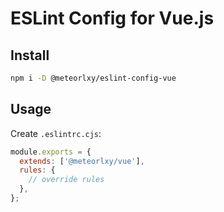 # ESLint Config for Vue.js

## Install

```sh
npm i -D @meteorlxy/eslint-config-vue
```

## Usage

Create `.eslintrc.cjs`:

```cjs
module.exports = {
  extends: ['@meteorlxy/vue'],
  rules: {
    // override rules
  },
};
```

